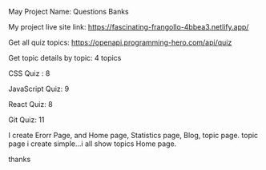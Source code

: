 May Project Name: Questions Banks

My project live site link: https://fascinating-frangollo-4bbea3.netlify.app/

Get all quiz topics: https://openapi.programming-hero.com/api/quiz

Get topic details by topic: 4 topics 

CSS Quiz : 8 

JavaScript Quiz: 9

React Quiz: 8

Git Quiz: 11

I create Erorr Page, and Home page, Statistics page, Blog, topic page.
topic page i create simple...i all show topics Home page.

thanks
